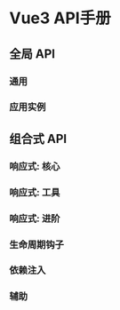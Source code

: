 # Vue3 API手册

## 全局 API
### 通用
### 应用实例


## 组合式 API

### 响应式: 核心
### 响应式: 工具
### 响应式: 进阶
### 生命周期钩子
### 依赖注入
### 辅助